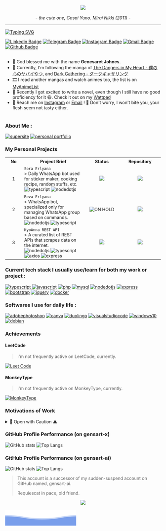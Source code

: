 <p align="center">
  <img src="https://c.tenor.com/qdpu_5cP26EAAAAC/tenor.gif">
</p>
<p align="center">
  <em>- the cute one, Gasai Yuno. Mirai Nikki (2011) -</em>
</p>

***

[![Typing SVG](https://readme-typing-svg.demolab.com?font=Plus+Jakarta+Sans&duration=2000&pause=500&color=F7AF11&random=false&width=435&lines=Gen+Z+%F0%9F%90%A3;Professional+Google+Searcher+%F0%9F%98%8E%F0%9F%98%86;Indomie+Enthusiast++%F0%9F%A5%87;Indonesian+%E2%AD%90;Open+Source+Lover+%F0%9F%92%99;Happy+to+help+others+as+I+can%F0%9F%98%81;Dubstep+Music+%F0%9F%8E%B6;Plays+Mobile+Legends+%F0%9F%8E%B2)](https://git.io/typing-svg)  

[![Linkedin Badge](https://ziadoua.github.io/m3-Markdown-Badges/badges/LinkedIn/linkedin1.svg)](https://www.linkedin.com/in/gensart/)
[![Telegram Badge](https://ziadoua.github.io/m3-Markdown-Badges/badges/Telegram/telegram3.svg)](https://t.me/gensartx)
[![Instagram Badge](https://ziadoua.github.io/m3-Markdown-Badges/badges/Instagram/instagram1.svg)](https://instagram.com/gensart.ai)
[![Gmail Badge](https://ziadoua.github.io/m3-Markdown-Badges/badges/Gmail/gmail1.svg)](mailto:geneshsarretsarretret@gmail.com?subject=%5BFrom%20GitHub%5D&body=Hello%2C%20i%20wanna%20contact%20you%20about%20%3A) 
[![Github Badge](https://ziadoua.github.io/m3-Markdown-Badges/badges/Github/github3.svg)](https://www.github.com/gensart-x/)
<br/><br/>

- 🌟 God blessed me with the name **Genesaret Johnes**.
- 💙 Currently, I'm following the manga of [The Dangers in My Heart - 僕の心のヤバイやつ](https://en.wikipedia.org/wiki/The_Dangers_in_My_Heart), and [Dark Gathering - ダークギャザリング](https://en.wikipedia.org/wiki/Dark_Gathering)
- 🎞 I read another mangas and watch animes too, the list is on [MyAnimeList](https://myanimelist.net/animelist/gensart-x)
- 📙 Recently I got excited to write a novel, even though I still have no good proficiency for it 😆. Check it out on my [Wattpad](https://www.wattpad.com/user/gensart)
- 🤙 Reach me on [Instagram](https://instagram.com/gensart-x) or [Email](mailto:geneshsarretsarretret@gmail.com) ! 💌 Don't worry, I won't bite you, your flesh seem not tasty either.<br/><br/>

### About Me :
<a href='https://gensart.super.site' target="_blank"><img alt='supersite' src='https://ziadoua.github.io/m3-Markdown-Badges/badges/Notion/notion1.svg'/></a>
<a href='https://gensart.my.id' target="_blank"><img alt='personal portfolio' src='https://ziadoua.github.io/m3-Markdown-Badges/badges/MyPortfolio/myportfolio1.svg'/></a>

### My Personal Projects

<table>
<tr>
<th width="100px">No</th>
<th width="500px">Project Brief</th>
<th width="250px">Status</th>
<th width="250px">Repository</th>
</tr>
<tr align="center">
<td>1</td>
<td align="left">
  <code>Sora Erlyana</code> <br>
  > Daily WhatsApp bot used for sticker maker, cooking recipe, random stuffs, etc.<br>
  <img alt='typescript' src='https://ziadoua.github.io/m3-Markdown-Badges/badges/TypeScript/typescript1.svg'/>
  <img alt='nodedotjs' src='https://ziadoua.github.io/m3-Markdown-Badges/badges/NodeJS/nodejs1.svg'/>
</td>
<td>
    <img src="https://img.shields.io/github/last-commit/gensart-x/sora-erlyana/main?display_timestamp=author&style=for-the-badge&logo=github&link=https%3A%2F%2Fgithub.com%2Fgensart-x%2Fsora-erlyana">
</td>
<td>
  <a href="https://github.com/gensart-x/sora-erlyana">
    <img src="https://ziadoua.github.io/m3-Markdown-Badges/badges/Github/github1.svg">
  </a>
</td>
</tr>
  <tr align="center">
<td>2</td>
<td align="left">
  <code>Reva Erlyana</code> <br>
  > WhatsApp bot, specialized only for managing WhatsApp group based on commands.<br>
  <img alt='nodedotjs' src='https://ziadoua.github.io/m3-Markdown-Badges/badges/NodeJS/nodejs1.svg'/>
  <img alt='typescript' src='https://ziadoua.github.io/m3-Markdown-Badges/badges/TypeScript/typescript1.svg'/>
</td>
<td>
    <img src="https://img.shields.io/badge/ON%20HOLD-ff0000?style=for-the-badge" alt="ON HOLD" />
</td>
<td>
  <a href="https://github.com/gensart-x/reva-erlyana">
    <img src="https://ziadoua.github.io/m3-Markdown-Badges/badges/Github/github1.svg">
  </a>
</td>
</tr>
<tr align="center">
<td>3</td>
<td align="left">
<code>KyoAnna REST API</code><br>
> A curated list of REST APIs that scrapes data on the internet.<br>
  <img alt='nodedotjs' src='https://ziadoua.github.io/m3-Markdown-Badges/badges/NodeJS/nodejs1.svg'/>
  <img alt='typescript' src='https://ziadoua.github.io/m3-Markdown-Badges/badges/TypeScript/typescript1.svg'/>
  <img alt="axios" src="https://ziadoua.github.io/m3-Markdown-Badges/badges/Axios/axios3.svg"/>
  <img alt="express" src="https://ziadoua.github.io/m3-Markdown-Badges/badges/Express/express1.svg"/>
  </td>
<td>
    <img src="https://img.shields.io/github/last-commit/gensart-x/kyoanna-dashboard/main?display_timestamp=author&style=for-the-badge&logo=github&link=https%3A%2F%2Fgithub.com%2Fgensart-x%2Fkyoanna-dashboard">
</td>
<td>
<a href="https://github.com/gensart-x/kyoanna-dashboard">
    <img src="https://ziadoua.github.io/m3-Markdown-Badges/badges/Github/github1.svg">
  </a>
</td>
</tr>
</table>

### Current tech stack I usually use/learn for both my work or project :
<a href='https://typescriptlang.org' target="_blank"><img alt='typescript' src='https://ziadoua.github.io/m3-Markdown-Badges/badges/TypeScript/typescript1.svg'/></a>
<a href='https://javascript.com' target="_blank"><img alt='javascript' src='https://ziadoua.github.io/m3-Markdown-Badges/badges/Javascript/javascript2.svg'/></a>
<a href='https://php.net' target="_blank"><img alt='php' src='https://ziadoua.github.io/m3-Markdown-Badges/badges/PHP/php1.svg'/></a>
<a href='https://mariadb.org' target="_blank"><img alt='mysql' src='https://ziadoua.github.io/m3-Markdown-Badges/badges/MariaDB/mariadb2.svg'/></a>
<a href='https://nodejs.org/en' target="_blank"><img alt='nodedotjs' src='https://ziadoua.github.io/m3-Markdown-Badges/badges/NodeJS/nodejs1.svg'/></a>
<a href='https://expressjs.com/' target="_blank"><img alt='express' src='https://ziadoua.github.io/m3-Markdown-Badges/badges/Express/express1.svg'/></a>
<a href='https://getbootstrap.com' target="_blank"><img alt='bootstrap' src='https://ziadoua.github.io/m3-Markdown-Badges/badges/Bootstrap/bootstrap1.svg'/></a>
<a href='https://jquery.com' target="_blank"><img alt='jquery' src='https://ziadoua.github.io/m3-Markdown-Badges/badges/jQuery/jquery3.svg'/></a>
<a href="https://docker.com" target="_blank"><img alt='docker' src='https://ziadoua.github.io/m3-Markdown-Badges/badges/Docker/docker1.svg'/></a>

### Softwares I use for daily life :
<a href='https://www.adobe.com/id_en/products/photoshop/landpa.html' target="_blank"><img alt='adobephotoshop' src='https://ziadoua.github.io/m3-Markdown-Badges/badges/Photoshop/photoshop2.svg'/></a>
<a href='https://chrome.google.com' target="_blank"><img alt='canva' src='https://ziadoua.github.io/m3-Markdown-Badges/badges/Chrome/chrome2.svg'/></a>
<a href='https://duolingo.com' target='_blank'><img alt='duolingo' src='https://ziadoua.github.io/m3-Markdown-Badges/badges/Duolingo/duolingo2.svg'></a>
<a href='https://vscode.dev' target="_blank"><img alt='visualstudiocode' src='https://ziadoua.github.io/m3-Markdown-Badges/badges/VisualStudioCode/visualstudiocode1.svg'/></a>
<a href='https://microsoft.com' target="_blank"><img alt='windows10' src='https://ziadoua.github.io/m3-Markdown-Badges/badges/Windows10/windows101.svg'/></a>
<a href='https://debian.org' target="_blank"><img alt='debian' src='https://ziadoua.github.io/m3-Markdown-Badges/badges/Debian/debian1.svg'/></a>

### Achievements

#### LeetCode
> I'm not frequently active on LeetCode, currently.

[![Leet Code](https://ziadoua.github.io/m3-Markdown-Badges/badges/LeetCode/leetcode1.svg)](https://leetcode.com)

#### MonkeyType
> I'm not frequently active on MonkeyType, currently.

[![MonkeyType](https://ziadoua.github.io/m3-Markdown-Badges/badges/MonkeyType/monkeytype2.svg)](https://monkeytype.com/profile/gensart-x)

### Motivations of Work
<details>
  <summary>🔴 Open with Caution ⚠</summary>
  <img src="https://i.ibb.co/MSj6gxJ/9i1V.gif">
  <img src="https://i.ibb.co/4tBnVKN/AX9I.gif">
  <img src="https://user-images.githubusercontent.com/74038190/216644507-4f06ea29-bf55-4356-aac0-d42751461a9d.gif">
</details>

### GitHub Profile Performance (on gensart-x)
![GitHub stats](https://github-readme-stats.vercel.app/api?username=gensart-x&show_icons=true&theme=radical&rank_icon=github)
![Top Langs](https://github-readme-stats.vercel.app/api/top-langs/?username=gensart-x&theme=radical&layout=compact)

### GitHub Profile Performance (on gensart-ai)
![GitHub stats](https://github-readme-stats.vercel.app/api?username=gensart-ai&show_icons=true&theme=radical&rank_icon=github)
![Top Langs](https://github-readme-stats.vercel.app/api/top-langs/?username=gensart-ai&theme=radical&layout=compact)

> This account is a successor of my sudden-suspend account on GitHub named, gensart-ai.
> 
> Requiescat in pace, old friend.

<p align="center">
  <img src="https://c.tenor.com/lZ8i3c19MjsAAAAC/tenor.gif">
</p>

<img src="https://raw.githubusercontent.com/gensart-x/gensart-x/main/bottom_header.svg">
